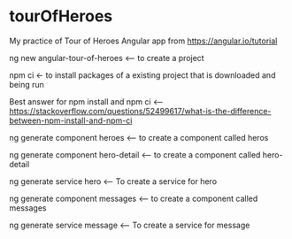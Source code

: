 # tourOfHeroes
My practice of Tour of Heroes Angular app from https://angular.io/tutorial

ng new angular-tour-of-heroes  <-- to create a project

npm ci  <- to install packages of a existing project that is downloaded and being run 

Best answer for npm install and npm ci  <-- https://stackoverflow.com/questions/52499617/what-is-the-difference-between-npm-install-and-npm-ci

ng generate component heroes  <-- to create a component called heros

ng generate component hero-detail  <--  to create a component called hero-detail

ng generate service hero  <-- To create a service for hero

ng generate component messages   <--  to create a component called messages

ng generate service message   <-- To create a service for message